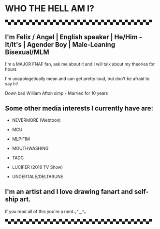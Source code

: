 # WHO THE HELL AM I?
▀▄▀▄▀▄▀▄▀▄▀▄▀▄▀▄▀▄▀▄▀▄▀▄▀▄▀▄▀▄▀▄▀▄▀▄▀▄▀▄▀▄▀▄▀▄▀▄▀

I'm Felix / Angel | English speaker | He/Him - It/It's | Agender Boy | Male-Leaning Bisexual/MLM
-

I'm a MAJOR FNAF fan, ask me about it and I will talk about my theories for hours

I'm unapologetically mean and can get pretty loud, but don't be afraid to say hi!

Down bad William Afton simp - Married for 10 years

Some other media interests I currently have are:
-
- NEVERMORE (Webtoon)

- MCU

- MLP:FIM

- MOUTHWASHING

- TADC

- LUCIFER (2016 TV Show)

- UNDERTALE/DELTARUNE


I'm an artist and I love drawing fanart and self-ship art. 
-

If you read all of this you're a nerd ｡^‿^｡

▀▄▀▄▀▄▀▄▀▄▀▄▀▄▀▄▀▄▀▄▀▄▀▄▀▄▀▄▀▄▀▄▀▄▀▄▀▄▀▄▀▄▀▄▀▄▀▄▀
